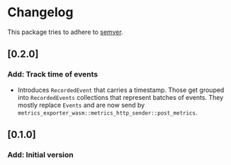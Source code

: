 # Changelog

This package tries to adhere to [semver](https://semver.org/).

## [0.2.0]
### Add: Track time of events
- Introduces `RecordedEvent` that carries a timestamp. Those get grouped into `RecordedEvents` collections that represent batches of events. They mostly replace `Events` and are now send by `metrics_exporter_wasm::metrics_http_sender::post_metrics`.

## [0.1.0]
### Add: Initial version
